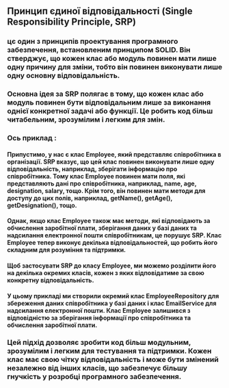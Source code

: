 ## Принцип єдиної відповідальності (Single Responsibility Principle, SRP)
### цє один з принципів проектування програмного забезпечення, встановленим принципом SOLID. Він стверджує, що кожен клас або модуль повинен мати лише одну причину для зміни, тобто він повинен виконувати лише одну основну відповідальність.

### Основна ідея за SRP полягає в тому, що кожен клас або модуль повинен бути відповідальним лише за виконання однієї конкретної задачі або функції. Це робить код більш читабельним, зрозумілим і легким для змін.

### Ось приклад :

#### Припустимо, у нас є клас Employee, який представляє співробітника в організації. SRP вказує, що цей клас повинен виконувати лише одну відповідальність, наприклад, зберігати інформацію про співробітника. Тому клас Employee повинен мати поля, які представляють дані про співробітника, наприклад, name, age, designation, salary, тощо. Крім того, він повинен мати методи для доступу до цих полів, наприклад, getName(), getAge(), getDesignation(), тощо.

#### Однак, якщо клас Employee також має методи, які відповідають за обчислення заробітної плати, зберігання даних у базі даних та надсилання електронної пошти співробітникам, це порушує SRP. Клас Employee тепер виконує декілька відповідальностей, що робить його складним для розуміння та підтримки.

#### Щоб застосувати SRP до класу Employee, ми можемо розділити його на декілька окремих класів, кожен з яких відповідатиме за свою конкретну відповідальність.

#### У цьому прикладі ми створили окремий клас EmployeeRepository для збереження даних співробітника у базі даних і клас EmailService для надсилання електронної пошти. Клас Employee залишився з відповідністю за зберігання інформації про співробітника та обчислення заробітної плати.

### Цей підхід дозволяє зробити код більш модульним, зрозумілим і легким для тестування та підтримки. Кожен клас має свою чітку відповідальність і може бути змінений незалежно від інших класів, що забезпечує більшу гнучкість у розробці програмного забезпечення.